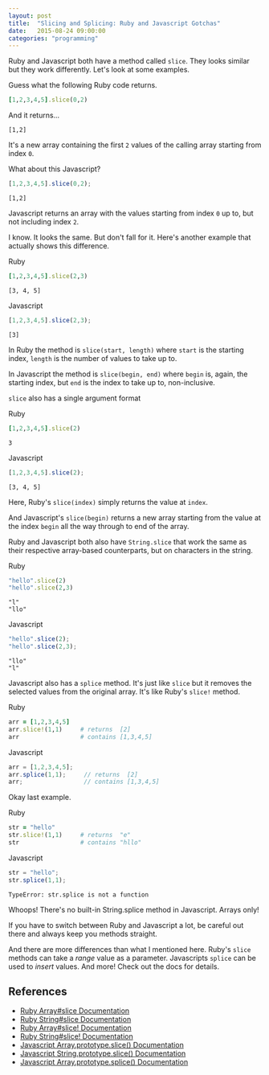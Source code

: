 ```yaml
---
layout: post
title:  "Slicing and Splicing: Ruby and Javascript Gotchas"
date:   2015-08-24 09:00:00
categories: "programming"
---
```


Ruby and Javascript both have a method called `slice`. They looks similar but they work differently. Let's look at some examples.

Guess what the following Ruby code returns.

```ruby
[1,2,3,4,5].slice(0,2)
```

And it returns...

`[1,2]`

It's a new array containing the first `2` values of the calling array starting from index `0`.

What about this Javascript?

```javascript
[1,2,3,4,5].slice(0,2);
```

`[1,2]`

Javascript returns an array with the values starting from index `0` up to, but not including index `2`.

I know. It looks the same. But don't fall for it. Here's another example that actually shows this difference.

Ruby

```ruby
[1,2,3,4,5].slice(2,3)
```

`[3, 4, 5]`

Javascript

```javascript
[1,2,3,4,5].slice(2,3);
```

`[3]`

In Ruby the method is `slice(start, length)` where `start` is the starting index, `length` is the number of values to take up to.

In Javascript the method is `slice(begin, end)` where `begin` is, again, the starting index, but `end` is the index to take up to, non-inclusive.

`slice` also has a single argument format

Ruby

```ruby
[1,2,3,4,5].slice(2)
```

`3`

Javascript

```javascript
[1,2,3,4,5].slice(2);
```

`[3, 4, 5]`

Here, Ruby's `slice(index)` simply returns the value at `index`.

And Javascript's `slice(begin)` returns a new array starting from the value at the index `begin` all the way through to end of the array.

Ruby and Javascript both also have `String.slice` that work the same as their respective array-based counterparts, but on characters in the string.

Ruby

```ruby
"hello".slice(2)
"hello".slice(2,3)
```

```
"l"
"llo"
```

Javascript

```javascript
"hello".slice(2);
"hello".slice(2,3);
```

```
"llo"
"l"
```

Javascript also has a `splice` method. It's just like `slice` but it removes the selected values from the original array. It's like Ruby's `slice!` method.

Ruby

```ruby
arr = [1,2,3,4,5]
arr.slice!(1,1)     # returns  [2]
arr                 # contains [1,3,4,5]
```

Javascript

```javascript
arr = [1,2,3,4,5];
arr.splice(1,1);     // returns  [2]
arr;                 // contains [1,3,4,5]
```

Okay last example.

Ruby

```ruby
str = "hello"
str.slice!(1,1)     # returns  "e"
str                 # contains "hllo"
```

Javascript

```javascript
str = "hello";
str.splice(1,1);
```

`TypeError: str.splice is not a function`

Whoops! There's no built-in String.splice method in Javascript. Arrays only!

If you have to switch between Ruby and Javascript a lot, be careful out there and always keep you methods straight.

And there are more differences than what I mentioned here. Ruby's `slice` methods can take a _range_ value as a parameter. Javascripts `splice` can be used to _insert_ values. And more! Check out the docs for details.

## References

*   [Ruby Array#slice Documentation](http://ruby-doc.org/core-2.2.0/Array.html#method-i-slice)
*   [Ruby String#slice Documentation](http://ruby-doc.org/core-2.2.0/String.html#method-i-slice)
*   [Ruby Array#slice! Documentation](http://ruby-doc.org/core-2.2.0/Array.html#method-i-slice-21)
*   [Ruby String#slice! Documentation](http://ruby-doc.org/core-2.2.0/String.html#method-i-slice-21)
*   [Javascript Array.prototype.slice() Documentation](https://developer.mozilla.org/en-US/docs/Web/JavaScript/Reference/Global_Objects/Array/slice)
*   [Javascript String.prototype.slice() Documentation](https://developer.mozilla.org/en-US/docs/Web/JavaScript/Reference/Global_Objects/String/slice)
*   [Javascript Array.prototype.splice() Documentation](https://developer.mozilla.org/en-US/docs/Web/JavaScript/Reference/Global_Objects/Array/splice)